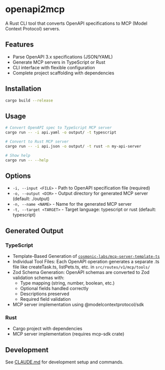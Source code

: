 # openapi2mcp

A Rust CLI tool that converts OpenAPI specifications to MCP (Model Context Protocol) servers.

## Features

- Parse OpenAPI 3.x specifications (JSON/YAML)
- Generate MCP servers in TypeScript or Rust
- CLI interface with flexible configuration
- Complete project scaffolding with dependencies

## Installation

```bash
cargo build --release
```

## Usage

```bash
# Convert OpenAPI spec to TypeScript MCP server
cargo run -- -i api.yaml -o output/ -t typescript

# Convert to Rust MCP server
cargo run -- -i api.json -o output/ -t rust -n my-api-server

# Show help
cargo run -- --help
```

## Options

- `-i, --input <FILE>` - Path to OpenAPI specification file (required)
- `-o, --output <DIR>` - Output directory for generated MCP server (default: ./output)
- `-n, --name <NAME>` - Name for the generated MCP server
- `-t, --target <TARGET>` - Target language: typescript or rust (default: typescript)

## Generated Output

### TypeScript

- Template-Based Generation of [`cosmonic-labs/mcp-server-template-ts`](https://github.com/cosmonic-labs/mcp-server-template-ts)
- Individual Tool Files: Each OpenAPI operation generates a separate .ts file like createTask.ts, listPets.ts, etc. in `src/routes/v1/mcp/tools/`
- Zod Schema Generation: OpenAPI schemas are converted to Zod validation schemas with:
  - Type mapping (string, number, boolean, etc.)
  - Optional fields handled correctly
  - Descriptions preserved
  - Required field validation
- MCP server implementation using @modelcontextprotocol/sdk

### Rust  

- Cargo project with dependencies
- MCP server implementation (requires mcp-sdk crate)

## Development

See [CLAUDE.md](CLAUDE.md) for development setup and commands.